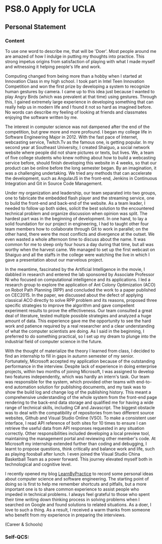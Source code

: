 # PS8.0 Apply for UCLA

## Personal Statement

### Content

To use one word to describe me, that will be 'Doer'. Most people around me are amazed of how I indulge in putting my thoughts into practice. This strong impetus origins from satisfaction of playing with what I made myself and witnessing it helping people's life and work.

Computing changed from being more than a hobby when I started at Innovation Class in my high school. I took part in Intel Teen Innovation Competition and won the first prize by developing a system to recognize human gestures by camera. I came up to this idea just because I wanted to play Angry Birds (which was prevalent at that time) using gestures. Through this, I gained extremely large experience in developing something that can really help us in modern life and I found it not so hard as imagined before. No words can describe my feeling of looking at friends and classmates enjoying the software written by me.

The interest in computer science was not dampened after the end of the competition, but grew more and more profound. I began my college life in Software Engineering Major in 2012. With the fast pace of Internet, webcasting service, Twitch.Tv as the famous one, is getting popular. In my second year at Southeast University, I created Shaiguo, a social network website where people did not share pictures or texts, but lives. We, a team of five college students who knew nothing about how to build a webcasting service before, should finish developing this website in 4 weeks, so that our product can be online before the long semester began. By an imagination, it was a challenging undertaking. We tried any methods that can accelerate the development, such as AngularJS in the front-end, Jenkins in Continuous Integration and Git in Source Code Management.

Under my organization and leadership, our team separated into two groups, one to fabricate the embedded flash player and the streaming service, one to build the front-end and back-end of the website. As a team leader, I needed to follow up both sides, solicit the best solution to the encountered technical problem and organize discussion when opinion was split. The hardest part was in the beginning of development. In one hand, to lay a solid foundation for our project in engineering, I had to taught other four team members how to collaborate through Git to work in parallel; on the other hand, there were the most conflicts and divergence at the outset. We even wasted a whole afternoon time to discuss about the name. It was common for me to sleep only four hours a day during that time, but all was worthy when the harvest came. We managed to set up the first webcast on Shaiguo and all the staffs in the college were watching the live in which I gave a presentation about our marvelous project.

In the meantime, fascinated by the Artificial Intelligence in the movie, I dabbled in research and entered the lab sponsored by Associate Professor Ni who focused on computational intelligence and its applications. I led a research group to explore the application of Ant Colony Optimization (ACO) on Robot Path Planning (RPP) and concluded the work to a paper published on CEC2015. In the paper, we discussed about the defect of applying classical ACO directly to solve RPP problem and its reasons, proposed three specific strategies to improve the algorithm and gave compellent experiment results to prove the effectiveness. Our team consulted a great deal of literature, tested multiple possible strategies and analyzed a huge amount of data. This experience gave me the opportunity to see the hard work and patience required by a real researcher and a clear understanding of what the computer scientists are doing. As I said in the beginning, I preferred to do something practical, so I set up my dream to plunge into the industrial field of computer science in the future.

With the thought of materialize the theory I learned from class, I decided to find an internship to fill in gaps in autumn semester of my senior. Fortunately, Microsoft accepted my application because of the outstanding performance in the interview. Despite lack of experience in doing enterprise projects, within two months of joining Microsoft, I was assigned to develop two features independently, which was hardly an intern's task. Our team was responsible for the system, which provided other teams with end-to-end automation solution for publishing documents, and my task was to show the build log and change log of the publishing history. This meant a comprehensive understanding of the whole system from the front-end page rendering to the back-end data storage and qualified me for having a wide range of technical skills, including C# and Javascript. The biggest obstacle was to deal with the compatibility of repositories from two different source websites, Github and Visual Studio Online (VSO). To make a consistent user interface, I read API reference of both sites for 10 times to ensure I can retrieve the useful data from API responses requested in any situation correctly. Other responsibilities included developing a local preview tool, maintaining the management portal and reviewing other member's code. At Microsoft my internship extended further than coding and debugging, I learnt to propose questions, think critically and balance work and life, such as playing foosball after lunch. I even joined the Visual Studio China Basketball Team as a power forward. This journey elevated myself both in technological and cognitive level.

I recently opened my blog [LearnByPractice](https://yyypasserby.github.io/) to record some personal ideas about computer science and software engineering. The starting point of doing so is first to help me remember shortcuts and pitfalls, but a more important one is to share common experience to assist people who impeded in technical problems. I always feel grateful to those who spent their time writing down thinking process in solving problems when I searched on Google and found solutions to related situations. As a doer, I love to such a thing. As a result, I received a warm thanks from someone who benefit from my experience in preparing the interviews.

(Career & Schools)

### Self-QCS:

